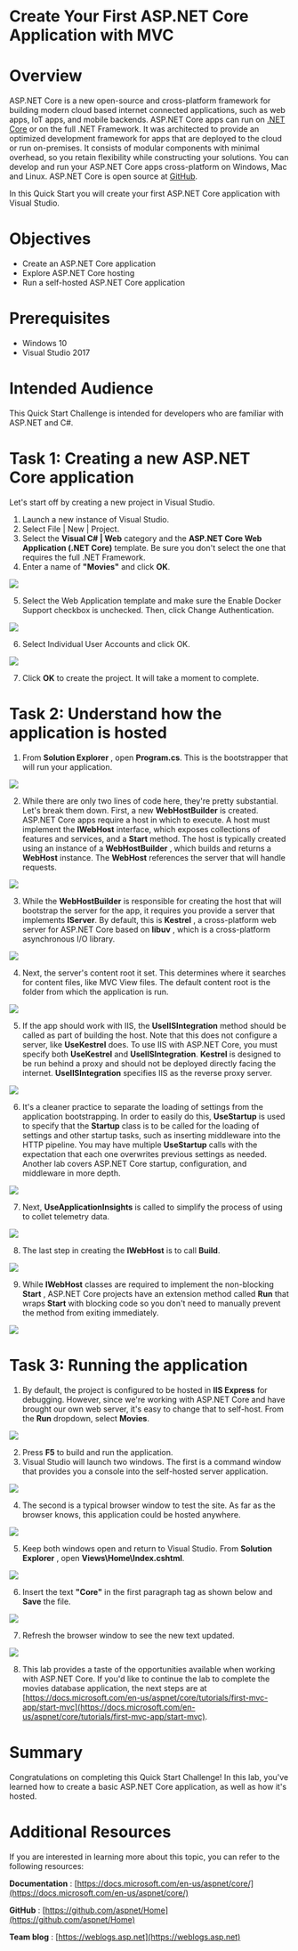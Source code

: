 # Create Your First ASP.NET Core Application with MVC

# Overview

ASP.NET Core is a new open-source and cross-platform framework for building modern cloud based internet connected applications, such as web apps, IoT apps, and mobile backends. ASP.NET Core apps can run on [.NET Core](https://www.microsoft.com/net/core/platform) or on the full .NET Framework. It was architected to provide an optimized development framework for apps that are deployed to the cloud or run on-premises. It consists of modular components with minimal overhead, so you retain flexibility while constructing your solutions. You can develop and run your ASP.NET Core apps cross-platform on Windows, Mac and Linux. ASP.NET Core is open source at [GitHub](https://github.com/aspnet/home).

In this Quick Start you will create your first ASP.NET Core application with Visual Studio.

# Objectives

- Create an ASP.NET Core application
- Explore ASP.NET Core hosting
- Run a self-hosted ASP.NET Core application

# Prerequisites

- Windows 10
- Visual Studio 2017

# Intended Audience

This Quick Start Challenge is intended for developers who are familiar with ASP.NET and C#.

# Task 1: Creating a new ASP.NET Core application

Let's start off by creating a new project in Visual Studio.

1. Launch a new instance of Visual Studio.
2. Select File | New | Project.
3. Select the **Visual C# | Web** category and the **ASP.NET Core Web Application (.NET Core)** template. Be sure you don't select the one that requires the full .NET Framework.
4. Enter a name of **"Movies"** and click **OK**.

 ![](images/001.png)

5. Select the Web Application template and make sure the Enable Docker Support checkbox is unchecked. Then, click Change Authentication.

 ![](images/002.png)

6. Select Individual User Accounts and click OK.

 ![](images/003.png)

7. Click **OK** to create the project. It will take a moment to complete.

# Task 2: Understand how the application is hosted

1. From **Solution Explorer** , open **Program.cs**. This is the bootstrapper that will run your application.

![](images/004.png)

2. While there are only two lines of code here, they're pretty substantial. Let's break them down. First, a new **WebHostBuilder** is created. ASP.NET Core apps require a host in which to execute. A host must implement the **IWebHost** interface, which exposes collections of features and services, and a **Start** method. The host is typically created using an instance of a **WebHostBuilder** , which builds and returns a **WebHost** instance. The **WebHost** references the server that will handle requests.

 ![](images/005.png)

3. While the **WebHostBuilder** is responsible for creating the host that will bootstrap the server for the app, it requires you provide a server that implements **IServer**. By default, this is **Kestrel** , a cross-platform web server for ASP.NET Core based on **libuv** , which is a cross-platform asynchronous I/O library.

 ![](images/006.png)

4. Next, the server's content root it set. This determines where it searches for content files, like MVC View files. The default content root is the folder from which the application is run.

 ![](images/007.png)

5. If the app should work with IIS, the **UseIISIntegration** method should be called as part of building the host. Note that this does not configure a server, like **UseKestrel** does. To use IIS with ASP.NET Core, you must specify both **UseKestrel** and **UseIISIntegration**. **Kestrel** is designed to be run behind a proxy and should not be deployed directly facing the internet. **UseIISIntegration** specifies IIS as the reverse proxy server.

 ![](images/008.png)

6. It's a cleaner practice to separate the loading of settings from the application bootstrapping. In order to easily do this, **UseStartup** is used to specify that the **Startup** class is to be called for the loading of settings and other startup tasks, such as inserting middleware into the HTTP pipeline. You may have multiple **UseStartup** calls with the expectation that each one overwrites previous settings as needed. Another lab covers ASP.NET Core startup, configuration, and middleware in more depth.

 ![](images/009.png)

7. Next, **UseApplicationInsights** is called to simplify the process of using to collet telemetry data.

 ![](images/010.png)

8. The last step in creating the **IWebHost** is to call **Build**.

 ![](images/011.png)

9. While **IWebHost** classes are required to implement the non-blocking **Start** , ASP.NET Core projects have an extension method called **Run** that wraps **Start** with blocking code so you don't need to manually prevent the method from exiting immediately.

 ![](images/012.png)

# Task 3: Running the application

1. By default, the project is configured to be hosted in **IIS Express** for debugging. However, since we're working with ASP.NET Core and have brought our own web server, it's easy to change that to self-host. From the **Run** dropdown, select **Movies**.

 ![](images/013.png)

2. Press **F5** to build and run the application.
3. Visual Studio will launch two windows. The first is a command window that provides you a console into the self-hosted server application.

 ![](images/014.png)

4. The second is a typical browser window to test the site. As far as the browser knows, this application could be hosted anywhere.

 ![](images/015.png)

5. Keep both windows open and return to Visual Studio. From **Solution Explorer** , open **Views\Home\Index.cshtml**.

 ![](images/016.png)

6. Insert the text **"Core"** in the first paragraph tag as shown below and **Save** the file.

 ![](images/017.png)

7. Refresh the browser window to see the new text updated.

 ![](images/018.png)

8. This lab provides a taste of the opportunities available when working with ASP.NET Core. If you'd like to continue the lab to complete the movies database application, the next steps are at [https://docs.microsoft.com/en-us/aspnet/core/tutorials/first-mvc-app/start-mvc](https://docs.microsoft.com/en-us/aspnet/core/tutorials/first-mvc-app/start-mvc).

# Summary

Congratulations on completing this Quick Start Challenge! In this lab, you've learned how to create a basic ASP.NET Core application, as well as how it's hosted.

# Additional Resources

If you are interested in learning more about this topic, you can refer to the following resources:

**Documentation** : [https://docs.microsoft.com/en-us/aspnet/core/](https://docs.microsoft.com/en-us/aspnet/core/)

**GitHub** : [https://github.com/aspnet/Home](https://github.com/aspnet/Home)

**Team blog** : [https://weblogs.asp.net](https://weblogs.asp.net)
